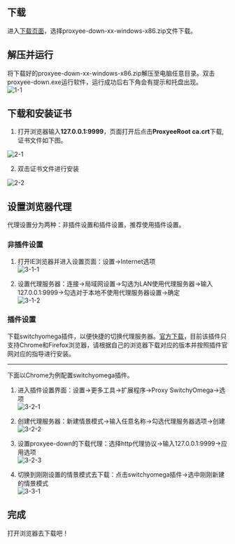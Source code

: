 ## 下载
进入[下载页面](https://github.com/monkeyWie/proxyee-down/releases)，选择proxyee-down-xx-windows-x86.zip文件下载。
## 解压并运行
将下载好的proxyee-down-xx-windows-x86.zip解压至电脑任意目录。双击proxyee-down.exe运行软件，运行成功后右下角会有提示和托盘出现。  
![1-1](https://github.com/monkeyWie/proxyee-down/raw/master/view/guide/windows/imgs/1-1.png)
## 下载和安装证书
1. 打开浏览器输入**127.0.0.1:9999**，页面打开后点击**ProxyeeRoot ca.crt**下载,证书文件如下图。  

![2-1](https://github.com/monkeyWie/proxyee-down/raw/master/view/guide/windows/imgs/2-1.png)  

2. 双击证书文件进行安装  

![2-2](https://github.com/monkeyWie/proxyee-down/raw/master/view/guide/windows/imgs/2-2.png)
## 设置浏览器代理  
代理设置分为两种：非插件设置和插件设置，推荐使用插件设置。
### 非插件设置
1. 打开IE浏览器并进入设置页面：设置->Internet选项  
![3-1-1](https://github.com/monkeyWie/proxyee-down/raw/master/view/guide/windows/imgs/3-1-1.png)  

2. 设置代理服务器：连接->局域网设置->勾选为LAN使用代理服务器->输入127.0.0.1:9999->勾选对于本地不使用代理服务器设置->确定  
![3-1-2](https://github.com/monkeyWie/proxyee-down/raw/master/view/guide/windows/imgs/3-1-2.png)  

### 插件设置
下载switchyomega插件，以便快捷的切换代理服务器。[官方下载](https://www.switchyomega.com/download.html)，目前该插件只支持Chrome和Firefox浏览器，请根据自己的浏览器下载对应的版本并按照插件官网对应的指导进行安装。    

---

下面以Chrome为例配置switchyomega插件。
1. 进入插件设置界面：设置->更多工具->扩展程序->Proxy SwitchyOmega->选项  
![3-2-1](https://github.com/monkeyWie/proxyee-down/raw/master/view/guide/windows/imgs/3-2-1.png)  

2. 创建代理服务器：新建情景模式->输入任意名称->勾选代理服务器选项->创建  
![3-2-2](https://github.com/monkeyWie/proxyee-down/raw/master/view/guide/windows/imgs/3-2-2.png)  

3. 设置proxyee-down的下载代理：选择http代理协议->输入127.0.0.1:9999->应用选项  
![3-2-3](https://github.com/monkeyWie/proxyee-down/raw/master/view/guide/windows/imgs/3-2-3.png)  

4. 切换到刚刚设置的情景模式去下载：点击switchyomega插件->选中刚刚新建的情景模式  
![3-3-1](https://github.com/monkeyWie/proxyee-down/raw/master/view/guide/windows/imgs/3-3-1.png)  
## 完成
打开浏览器去下载吧！